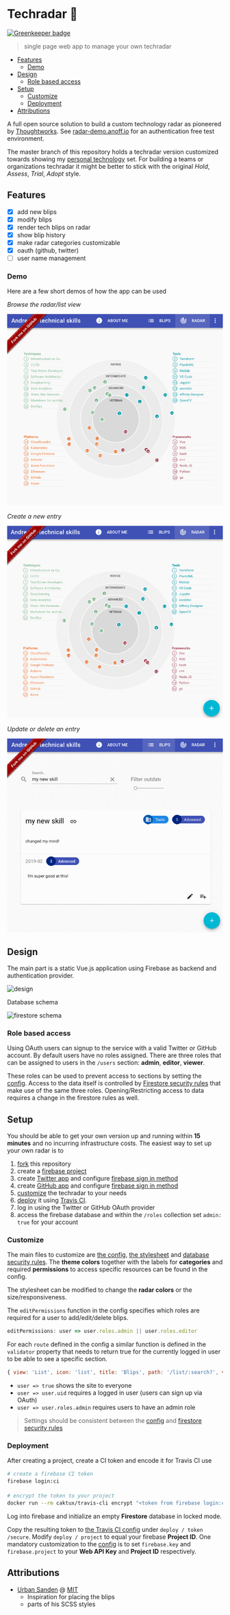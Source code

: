 # Techradar 📡

[![Greenkeeper badge](https://badges.greenkeeper.io/anoff/techradar.svg)](https://greenkeeper.io/)

> single page web app to manage your own techradar

<!-- TOC depthFrom:2 -->

- [Features](#features)
  - [Demo](#demo)
- [Design](#design)
  - [Role based access](#role-based-access)
- [Setup](#setup)
  - [Customize](#customize)
  - [Deployment](#deployment)
- [Attributions](#attributions)

<!-- /TOC -->

A full open source solution to build a custom technology radar as pioneered by [Thoughtworks](https://www.thoughtworks.com/radar). See [radar-demo.anoff.io](https://radar-demo.anoff.io) for an authentication free test environment.

The master branch of this repository holds a techradar version customized towards showing my [personal technology](https://radar.anoff.io) set. For building a teams or organizations techradar it might be better to stick with the original _Hold_, _Assess_, _Trial_, _Adopt_ style.

## Features

- [x] add new blips
- [x] modify blips
- [x] render tech blips on radar
- [x] show blip history
- [x] make radar categories customizable
- [x] oauth (github, twitter)
- [ ] user name management

### Demo

Here are a few short demos of how the app can be used

*Browse the radar/list view*

![create a blip](assets/demo-viewer.gif)

*Create a new entry*

![create a blip](assets/demo-create.gif)

*Update or delete an entry*

![create a blip](assets/demo-edit_delete.gif)

## Design

The main part is a static Vue.js application using Firebase as backend and authentication provider.

![design](http://www.plantuml.com/plantuml/proxy?cache=no&src=https://raw.github.com/anoff/techradar/master/assets/design.puml)

Database schema

![firestore schema](http://www.plantuml.com/plantuml/proxy?cache=no&src=https://raw.github.com/anoff/techradar/master/assets/firestore.puml)

### Role based access

Using OAuth users can signup to the service with a valid Twitter or GitHub account. By default users have no roles assigned. There are three roles that can be assigned to users in the `/users` section: **admin**, **editor**, **viewer**.

These roles can be used to prevent access to sections by setting the [config](#customize). Access to the data itself is controlled by [Firestore security rules](firestore.rules) that make use of the same three roles. Opening/Restricting access to data requires a change in the firestore rules as well.

## Setup

You should be able to get your own version up and running within **15 minutes** and no incurring infrastructure costs.
The easiest way to set up your own radar is to

1. [fork](https://help.github.com/articles/fork-a-repo/) this repository
1. create a [firebase project](https://firebase.google.com/)
1. create [Twitter app](https://apps.twitter.com/) and configure [firebase sign in method](https://firebase.google.com/docs/auth/web/twitter-login)
1. create [GitHub app]() and configure [firebase sign in method](https://firebase.google.com/docs/auth/web/github-auth)
1. [customize](#customize
) the techradar to your needs
1. [deploy](#deployment) it using [Travis CI](https://travis-ci.com).
1. log in using the Twitter or GitHub OAuth provider
1. access the firebase database and within the `/roles` collection set `admin: true` for your account

### Customize

The main files to customize are [the config](src/config.js), [the stylesheet](src/assets/radar.scss) and [database security rules](firestore.rules). The **theme colors** together with the labels for **categories** and required **permissions** to access specific resources can be found in the config.

The stylesheet can be modified to change the **radar colors** or the size/responsiveness.

The `editPermissions` function in the config specifies which roles are required for a user to add/edit/delete blips.

```javascript
editPermissions: user => user.roles.admin || user.roles.editor
```

For each `route` defined in the config a similar function is defined in the `validator` property that needs to return true for the currently logged in user to be able to see a specific section.

```javascript
{ view: 'List', icon: 'list', title: 'Blips', path: '/list/:search?', validator: user => user.uid, location: ['toolbar'] }
```

- `user => true` shows the site to everyone
- `user => user.uid` requires a logged in user (users can sign up via OAuth)
- `user => user.roles.admin` requires users to have an admin role

> Settings should be consistent between the [config](src/config.js) and [firestore security rules](firestore.rules)

### Deployment

After creating a project, create a CI token and encode it for Travis CI use

```sh
# create a firebase CI token
firebase login:ci

# encrypt the token to your project
docker run --rm caktux/travis-cli encrypt "<token from firebase login:ci>" -r <github repo>
```

Log into firebase and initialize an empty **Firestore** database in locked mode.

Copy the resulting token to [the Travis CI config](.travis.yml) under `deploy / token /secure`. Modify `deploy / project` to equal your firebase **Project ID**.
One mandatory customization to the [config](src/config.js) is to set `firebase.key` and `firebase.project` to your **Web API Key** and **Project ID** respectively.

## Attributions

- [Urban Sanden](https://github.com/urre/radar/) @ [MIT](https://github.com/urre/radar/blob/502b57332467e68819ce69eeb65f8432129d69b9/LICENSE)
  - Inspiration for placing the blips
  - parts of his SCSS styles
